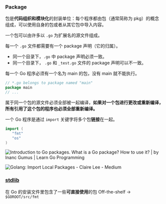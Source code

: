 ### Package

包是**代码组织和模块化**的封装单位：每个程序都由包（通常简称为 pkg）的概念组成，可以使用自身的包或者从其它包中导入内容。

一个包可以由许多以 `.go` 为扩展名的源文件组成。

每一个 `.go` 文件都需要有一个 package 声明（它的归属）。

- 同一个目录下，`.go` 中 package 声明必须一致。
- 同一个目录下， `.go` 和 `_test.go` 文件的 package 声明可以不一致。

每一个 Go 程序必须有一个名为 main 的包，没有 main 就不能执行。

```go
// *.go belongs to package named "main"
package main
// ... 
```

属于同一个包的源文件必须全部被一起编译，**如果对一个包进行更改或重新编译，所有引用了这个包的程序也必须全部重新编译。**

一个 Go 程序是通过 `import` 关键字将多个包**链接**在一起。

```go
import (
   "fmt"
   "os"
)
```

![Introduction to Go packages. What is a Go package? How to use it? | by  Inanc Gumus | Learn Go Programming](https://miro.medium.com/v2/resize:fit:1400/1*16AcelCn5LA1lL7TJPslTw.png)

![Golang: Import Local Packages - Claire Lee - Medium](https://miro.medium.com/v2/resize:fit:1400/1*F2UrGRS_lOKbpQ2HrlxXvg.png)

### [stdlib](https://studygolang.com/pkgdoc)

在 Go 的安装文件里包含了一些**可直接使用**的包 Off-the-shelf → `$GOROOT/src/fmt`

